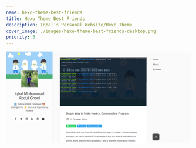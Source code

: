 ```yaml
---
name: hexo-theme-best-friends
title: Hexo Theme Best Friends
description: Iqbal's Personal Website/Hexo Theme
cover_image: ./images/hexo-theme-best-friends-desktop.png
priority: 3
---
```


![Hexo Theme Best Friend Desktop View](./images/hexo-theme-best-friends-desktop.png)
